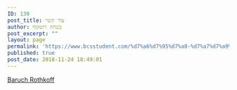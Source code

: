 ```yaml
---
ID: 130
post_title: צור קשר
author: בטחה רוטקוף
post_excerpt: ""
layout: page
permalink: 'https://www.bcsstudent.com/%d7%a6%d7%95%d7%a8-%d7%a7%d7%a9%d7%a8/'
published: true
post_date: 2018-11-24 18:49:01
---
```


<a href='https://il.linkedin.com/in/baruch-rothkoff?trk=profile-badge'>Baruch Rothkoff</a>